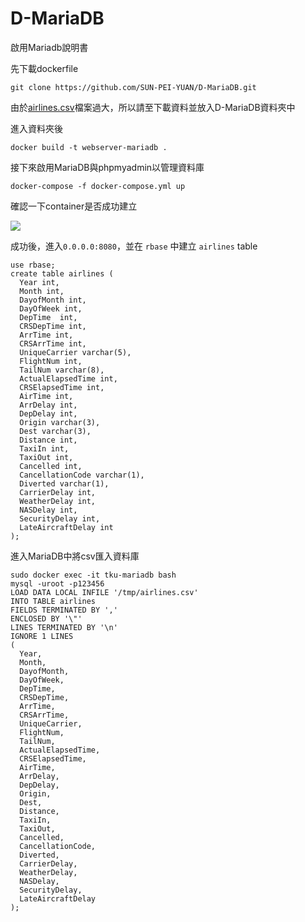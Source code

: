 # D-MariaDB

啟用Mariadb說明書

先下載dockerfile

```shell
git clone https://github.com/SUN-PEI-YUAN/D-MariaDB.git
```

由於[airlines.csv](https://drive.google.com/file/d/1vfpf2iSvG12BKp8qfs0YukMVEC2E_lNB/view?usp=sharing)檔案過大，所以請至下載資料並放入D-MariaDB資料夾中

進入資料夾後

```shell
docker build -t webserver-mariadb .
```

接下來啟用MariaDB與phpmyadmin以管理資料庫
```shell
docker-compose -f docker-compose.yml up 
```

確認一下container是否成功建立

![]('pic1.png')

成功後，進入`0.0.0.0:8080`，並在 `rbase` 中建立 `airlines` table

```shell
use rbase;
create table airlines (
  Year int,
  Month int,
  DayofMonth int,
  DayOfWeek int,
  DepTime  int,
  CRSDepTime int,
  ArrTime int,
  CRSArrTime int,
  UniqueCarrier varchar(5),
  FlightNum int,
  TailNum varchar(8),
  ActualElapsedTime int,
  CRSElapsedTime int,
  AirTime int,
  ArrDelay int,
  DepDelay int,
  Origin varchar(3),
  Dest varchar(3),
  Distance int,
  TaxiIn int,
  TaxiOut int,
  Cancelled int,
  CancellationCode varchar(1),
  Diverted varchar(1),
  CarrierDelay int,
  WeatherDelay int,
  NASDelay int,
  SecurityDelay int,
  LateAircraftDelay int
);
```


進入MariaDB中將csv匯入資料庫

```shell
sudo docker exec -it tku-mariadb bash
mysql -uroot -p123456
LOAD DATA LOCAL INFILE '/tmp/airlines.csv' 
INTO TABLE airlines
FIELDS TERMINATED BY ','
ENCLOSED BY '\"' 
LINES TERMINATED BY '\n' 
IGNORE 1 LINES
(
  Year, 
  Month, 
  DayofMonth, 
  DayOfWeek, 
  DepTime, 
  CRSDepTime, 
  ArrTime, 
  CRSArrTime, 
  UniqueCarrier, 
  FlightNum, 
  TailNum, 
  ActualElapsedTime, 
  CRSElapsedTime, 
  AirTime, 
  ArrDelay, 
  DepDelay, 
  Origin, 
  Dest, 
  Distance, 
  TaxiIn, 
  TaxiOut, 
  Cancelled, 
  CancellationCode, 
  Diverted, 
  CarrierDelay, 
  WeatherDelay, 
  NASDelay, 
  SecurityDelay, 
  LateAircraftDelay
);
```